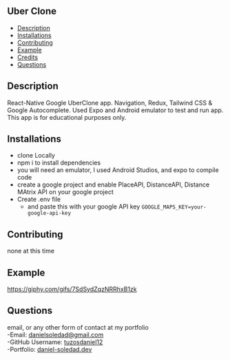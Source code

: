 ## Uber Clone

- [Description](#Description)
- [Installations](#Installations)
- [Contributing](#Contributing)
- [Example](#Test)
- [Credits](#Credits)
- [Questions](#Questions)

## Description

React-Native Google UberClone app. Navigation, Redux, Tailwind CSS & Google Autocomplete. Used Expo and Android emulator to test and run app. This app is for educational purposes only. 

## Installations

* clone Locally
* npm i to install dependencies
* you will need an emulator, I used Android Studios, and expo to compile code
* create a google project and enable PlaceAPI, DistanceAPI, Distance MAtrix API on your google project
* Create .env file
    * and paste this with your google API key `GOOGLE_MAPS_KEY=your-google-api-key`
    
## Contributing

none at this time

## Example

https://giphy.com/gifs/7SdSydZqzNRRhxB1zk

## Questions
email, or any other form of contact at my portfolio
<br>
-Email: [danielsoledad@gmail.com](mailto:danielsoledad@gmail.com)
<br>
-GitHub Username: [tuzosdaniel12](https://github.com/tuzosdaniel12) 
<br>
-Portfolio: [daniel-soledad.dev](https://daniel-soledad.dev) 





